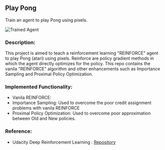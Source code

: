 [//]: # (Image References)

[image1]: https://github.com/Sardhendu/DeepRL/blob/master/pong_atari/images/pong-v0.gif "Trained Agent"

Play Pong
-----------
Train an agent to play Pong using pixels.  

![Trained Agent][image1]

### Description:
This project is aimed to teach a reinforcement learning "REINFORCE" agent to play Pong (atari) using pixels. Reinforce are policy gradient methods in which the agent directly optimizes for the policy. This repo contains the vanila "REINFORCE" algorithm and other enhancements such as Importance Sampling and Proximal Policy Optimization.

### Implemented Functionality:
   * Vanila REINFORCE: 
   * Importance Sampling: Used to overcome the poor credit assignment problems with vanila REINFORCE
   * Proximal Policy Optimization: Used to overcome poor approximation between Old and New policies.


### Reference:

* Udacity Deep Reinforcement Learning : [Repository](https://github.com/udacity/deep-reinforcement-learning)